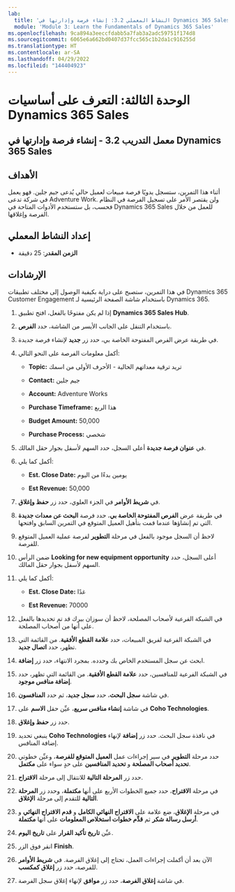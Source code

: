 ```yaml
---
lab:
  title: 'النشاط المعملي 3.2: إنشاء فرصة وإدارتها في Dynamics 365 Sales'
  module: 'Module 3: Learn the Fundamentals of Dynamics 365 Sales'
ms.openlocfilehash: 9ca894a3eeccfdabb5a7fab3a2adc59751f174d8
ms.sourcegitcommit: 6065e6a662bd0407d37fcc565c1b2da1c916255d
ms.translationtype: HT
ms.contentlocale: ar-SA
ms.lasthandoff: 04/29/2022
ms.locfileid: "144404923"
---
```

<a name="module-3-learn-the-fundamentals-of-dynamics-365-sales"></a>الوحدة الثالثة: التعرف على أساسيات Dynamics 365 Sales
========================

## <a name="practice-lab-32---create-and-manage-an-opportunity-in-dynamics-365-sales"></a>معمل التدريب 3.2 - إنشاء فرصة وإدارتها في Dynamics 365 Sales 

## <a name="objectives"></a>الأهداف

أثناء هذا التمرين، ستسجل يدويًا فرصة مبيعات لعميل حالي يُدعى جيم جلين. فهو يعمل في شركة تدعى Adventure Work. ولن يقتصر الأمر على تسجيل الفرصة في النظام فحسب، بل ستستخدم الأدوات المتاحة في Dynamics 365 Sales للعمل من خلال الفرصة وإغلاقها.


## <a name="lab-setup"></a>إعداد النشاط المعملي

  - **الزمن المقدر**: 25 دقيقة

## <a name="instructions"></a>الإرشادات

في هذا التمرين، ستصبح على دراية بكيفية الوصول إلى مختلف تطبيقات Dynamics 365 Customer Engagement باستخدام شاشة الصفحة الرئيسية لـ Dynamics 365. 

1. إذا لم يكن مفتوحًا بالفعل، افتح تطبيق **Dynamics 365 Sales Hub**. 

2. باستخدام التنقل على الجانب الأيسر من الشاشة، حدد **الفرص**. 

3. في طريقة عرض الفرص المفتوحة الخاصة بي، حدد زر **جديد** لإنشاء فرصة جديدة.

4. أكمل معلومات الفرصة على النحو التالي:

    - **Topic:** تريد ترقية معداتهم الحالية - الأحرف الأولى من اسمك

    - **Contact:** جيم جلين

    - **Account:** Adventure Works

    - **Purchase Timeframe:** هذا الربع

    - **Budget Amount:** 50,000

    - **Purchase Process:** شخصي

5. في **عنوان فرصة جديدة** أعلى السجل، حدد السهم لأسفل بجوار حقل المالك. 

6. أكمل كما يلي:

    - **Est. Close Date:** يومين بدءًا من اليوم

    - **Est Revenue:** 50,000

7. في **شريط الأوامر** في الجزء العلوي، حدد زر **حفظ وإغلاق**. 

8. في طريقة عرض **الفرص المفتوحة الخاصة بي**، حدد فرصة **البحث عن معدات جديدة** التي تم إنشاؤها عندما قمت بتأهيل العميل المتوقع في التمرين السابق وافتحها. 

9. لاحظ أن السجل موجود بالفعل في مرحلة **التطوير** لفرصة عملية العميل المتوقع للفرصة. 

10. ضمن الرأس **Looking for new equipment opportunity** أعلى السجل، حدد السهم لأسفل بجوار حقل المالك. 

11. أكمل كما يلي:

    - **Est. Close Date:** غدًا

    - **Est Revenue:** 70000

12. في الشبكة الفرعية لأصحاب المصلحة، لاحظ أن سوزان بيرك قد تم تحديدها بالفعل على أنها من أصحاب المصلحة. 

13. في الشبكة الفرعية لفريق المبيعات، حدد **علامة القطع الأفقية**. من القائمة التي تظهر، حدد **اتصال جديد**. 

14. ابحث عن سجل المستخدم الخاص بك وحدده. بمجرد الانتهاء، حدد زر **إضافة**. 

15. في الشبكة الفرعية للمنافسين، حدد **علامة القطع الأفقية**. من القائمة التي تظهر، حدد **إضافة منافس موجود**. 

16. في شاشة **سجل البحث**، حدد **سجل جديد**، ثم حدد **المنافسون**.

17. في شاشة **إنشاء منافس سريع**، عيِّن حقل **الاسم** على **Coho Technologies**.

18. حدد زر **حفظ وإغلاق**.

19. ينبغي تحديد **Coho Technologies** في نافذة سجل البحث. حدد زر **إضافة** لإنهاء إضافة المنافس. 

20. حدد مرحلة **التطوير** في سير إجراءات عمل **العميل المتوقع للفرصة**، وعيِّن خطوتي **تحديد أصحاب المصلحة** و **تحديد المنافسين** على حدٍ سواء على **مكتمل**. 

21. حدد زر **المرحلة التالية** للانتقال إلى مرحلة **الاقتراح**.

22. في مرحلة **الاقتراح**، حدد جميع الخطوات الأربع على أنها **مكتملة**، وحدد زر **المرحلة التالية** للتقدم إلى مرحلة **الإغلاق**. 

23. في مرحلة **الإغلاق**، ضع علامة على **الاقتراح النهائي الكامل** و **قدم الاقتراح النهائي** و **أرسل رسالة شكر** ثم **قدِّم خطوات استخلاص المعلومات** على أنها **مكتملة**. 

24. عيِّن **تاريخ تأكيد القرار** على **تاريخ اليوم**. 

25. انقر فوق الزر ⁧**⁩Finish⁧**⁩. 

26. الآن بعد أن أكملت إجراءات العمل، تحتاج إلى إغلاق الفرصة. في **شريط الأوامر** للفرصة، حدد زر **إغلاق كمكسب**. 

27. في شاشة **إغلاق الفرصة**، حدد زر **موافق** لإنهاء إغلاق سجل الفرصة. 
